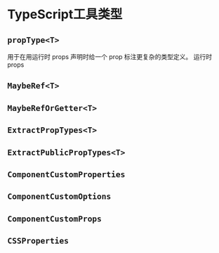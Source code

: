 # TypeScript工具类型
## `propType<T>`
用于在用运行时 props 声明时给一个 prop 标注更复杂的类型定义。
运行时props



## `MaybeRef<T>`
## `MaybeRefOrGetter<T>`
## `ExtractPropTypes<T>`
## `ExtractPublicPropTypes<T>`
## `ComponentCustomProperties` 
## `ComponentCustomOptions`
## `ComponentCustomProps`
## `CSSProperties`   
